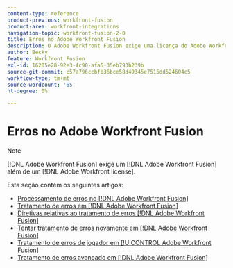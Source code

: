 ```yaml
---
content-type: reference
product-previous: workfront-fusion
product-area: workfront-integrations
navigation-topic: workfront-fusion-2-0
title: Erros no Adobe Workfront Fusion
description: O Adobe Workfront Fusion exige uma licença do Adobe Workfront Fusion além de uma licença da Adobe Workfront.
author: Becky
feature: Workfront Fusion
exl-id: 16205e28-92e3-4c90-afa5-35eb793b239b
source-git-commit: c57a796ccbfb36bce58d49345e7515dd524604c5
workflow-type: tm+mt
source-wordcount: '65'
ht-degree: 0%

---
```


# Erros no Adobe Workfront Fusion

>[!NOTE]
>
>[!DNL Adobe Workfront Fusion] exige um [!DNL Adobe Workfront Fusion] além de um [!DNL Adobe Workfront license].

Esta seção contém os seguintes artigos:

* [Processamento de erros no [!DNL Adobe Workfront Fusion]](../../workfront-fusion/errors/error-processing.md)
* [Tratamento de erros em [!DNL Adobe Workfront Fusion]](../../workfront-fusion/errors/error-handling.md)
* [Diretivas relativas ao tratamento de erros [!DNL Adobe Workfront Fusion]](../../workfront-fusion/errors/directives-for-error-handling.md)
* [Tentar tratamento de erros novamente em [!DNL Adobe Workfront Fusion]](../../workfront-fusion/errors/retry.md)
* [Tratamento de erros de jogador em [!UICONTROL Adobe Workfront Fusion]](../../workfront-fusion/errors/throw.md)
* [Tratamento de erros avançado em [!DNL Adobe Workfront Fusion]](../../workfront-fusion/errors/advanced-error-handling.md)
